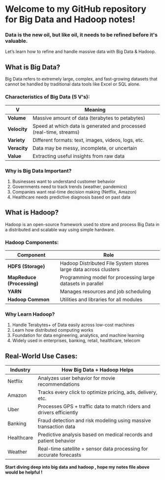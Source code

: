 # Welcome to my GitHub repository for Big Data and Hadoop notes!
### Data is the new oil, but like oil, it needs to be refined before it's valuable.
Let’s learn how to refine and handle massive data with Big Data & Hadoop.

## What is Big Data?
Big Data refers to extremely large, complex, and fast-growing datasets that cannot be handled by traditional data tools like Excel or SQL alone.

### Characteristics of Big Data (5 V's):
| V            | Meaning                                                             |
| ------------ | ------------------------------------------------------------------- |
| **Volume**   | Massive amount of data (terabytes to petabytes)                     |
| **Velocity** | Speed at which data is generated and processed (real-time, streams) |
| **Variety**  | Different formats: text, images, videos, logs, etc.                 |
| **Veracity** | Data may be messy, incomplete, or uncertain                         |
| **Value**    | Extracting useful insights from raw data                            |

### Why is Big Data Important?
1. Businesses want to understand customer behavior
2. Governments need to track trends (weather, pandemics)
3. Companies want real-time decision making (Netflix, Amazon)
4. Healthcare needs predictive diagnosis based on past data

## What is Hadoop?
Hadoop is an open-source framework used to store and process Big Data in a distributed and scalable way using simple hardware.

### Hadoop Components:
| Component                  | Role                                                             |
| -------------------------- | ---------------------------------------------------------------- |
| **HDFS (Storage)**         | Hadoop Distributed File System stores large data across clusters |
| **MapReduce (Processing)** | Programming model for processing large datasets in parallel      |
| **YARN**                   | Manages resources and job scheduling                             |
| **Hadoop Common**          | Utilities and libraries for all modules                          |

### Why Learn Hadoop?
1. Handle Terabytes+ of Data easily across low-cost machines
2. Learn how distributed computing works
3. Foundation for data engineering, analytics, and machine learning
4. Widely used in enterprises, banking, retail, healthcare, telecom

## Real-World Use Cases:
| Industry      | How Big Data + Hadoop Helps                                          |
| ------------- | -------------------------------------------------------------------- |
|  Netflix    | Analyzes user behavior for movie recommendations                     |
|  Amazon     | Tracks every click to optimize pricing, ads, delivery, etc.          |
|  Uber       | Processes GPS + traffic data to match riders and drivers efficiently |
|  Banking    | Fraud detection and risk modeling using massive transaction data     |
|  Healthcare | Predictive analysis based on medical records and patient behavior    |
|  Weather    | Real-time satellite + sensor data processing for accurate forecasts  |

**Start diving deep into big data and hadoop , hope my notes file above would be helpful !**
